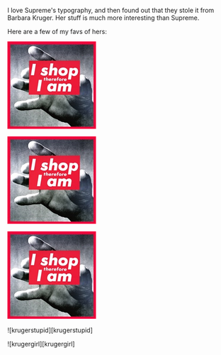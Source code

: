 I love Supreme's typography, and then found out that they stole it from Barbara Kruger. Her stuff is much more interesting than Supreme.

Here are a few of my favs of hers:

![krugershop](https://raw.githubusercontent.com/muneer78/muneer78.github.io/master/images/krugershop.jpeg) 

![krugershop](https://raw.githubusercontent.com/muneer78/muneer78.github.io/master/images/krugershop.jpeg) 

![krugershop](https://raw.githubusercontent.com/muneer78/muneer78.github.io/master/images/krugershop.jpeg) 



 

![krugerstupid][krugerstupid] 

![krugergirl][krugergirl] 

